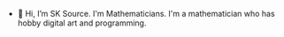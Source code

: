 - 👋 Hi, I’m SK Source. I'm Mathematicians. I'm a mathematician who has hobby digital art and programming.
<!---
- 👀 I’m interested in...
- 🌱 I’m currently learning...
- 💞️ I’m looking to collaborate on...
- 📫 How to reach me...
--->

<!---
sksourcedata/sksourcedata is a ✨ special ✨ repository because its `README.md` (this file) appears on your GitHub profile.
You can click the Preview link to take a look at your changes.
--->
